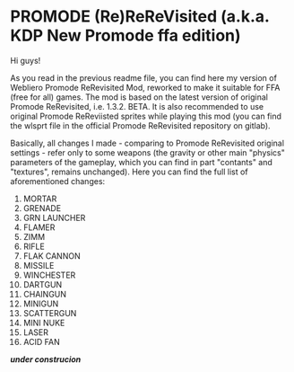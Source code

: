 # PROMODE (Re)ReReVisited (a.k.a. KDP New Promode ffa edition)

Hi guys!

As you read in the previous readme file, you can find here my version of Webliero Promode ReRevisited Mod, reworked to make it suitable for FFA (free for all) games. The mod is based on the latest version of original Promode ReRevisited, i.e. 1.3.2. BETA. It is also recommended to use original Promode ReReviisted sprites while playing this mod (you can find the wlsprt file in the official Promode ReRevisited repository on gitlab).

Basically, all changes I made - comparing to Promode ReRevisited original settings - refer only to some weapons (the gravity or other main "physics" parameters of the gameplay, which you can find in part "contants" and "textures", remains unchanged). Here you can find the full list of aforementioned changes:

1. MORTAR
2. GRENADE
3. GRN LAUNCHER
4. FLAMER
5. ZIMM
6. RIFLE
7. FLAK CANNON
8. MISSILE
9. WINCHESTER
10. DARTGUN
11. CHAINGUN
12. MINIGUN
13. SCATTERGUN
14. MINI NUKE
15. LASER
16. ACID FAN

***under construcion***
